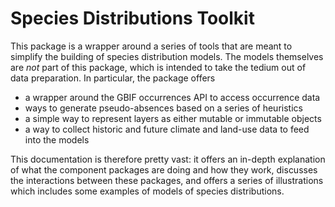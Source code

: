# Species Distributions Toolkit

This package is a wrapper around a series of tools that are meant to simplify the building
of species distribution models. The models themselves are *not* part of this package, which
is intended to take the tedium out of data preparation. In particular, the package offers

- a wrapper around the GBIF occurrences API to access occurrence data
- ways to generate pseudo-absences based on a series of heuristics
- a simple way to represent layers as either mutable or immutable objects
- a way to collect historic and future climate and land-use data to feed into the models

This documentation is therefore pretty vast: it offers an in-depth explanation of what the
component packages are doing and how they work, discusses the interactions between these
packages, and offers a series of illustrations which includes some examples of models of
species distributions.
